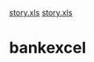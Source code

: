 [story.xls](https://github.com/iDelta1234/bankexcel/files/6980687/story.xls)
[story.xls](https://github.com/iDelta1234/bankexcel/files/6980689/story.xls)
# bankexcel
